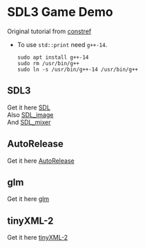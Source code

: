 # SDL3 Game Demo

Original tutorial from [constref](https://www.youtube.com/watch?v=Wu2g-N5Z78Y)

- To use `std::print` need `g++-14`.
  ```shell
  sudo apt install g++-14
  sudo rm /usr/bin/g++
  sudo ln -s /usr/bin/g++-14 /usr/bin/g++
  ```

## SDL3

Get it here [SDL](https://github.com/libsdl-org/SDL)  
Also [SDL_image](https://github.com/libsdl-org/SDL_image)  
And [SDL_mixer](https://github.com/libsdl-org/SDL_mixer)

## AutoRelease

Get it here [AutoRelease](https://github.com/brccabral/Cpp_AutoRelease)

## glm

Get it here [glm](https://github.com/g-truc/glm)

## tinyXML-2

Get it here [tinyXML-2](https://github.com/leethomason/tinyxml2)
